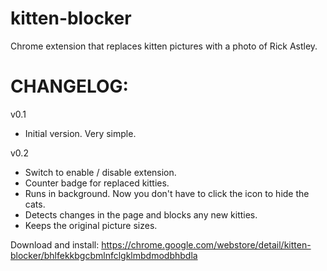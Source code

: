kitten-blocker
==============

Chrome extension that replaces kitten pictures with a photo of Rick Astley.

CHANGELOG:
==========

v0.1
- Initial version. Very simple.

v0.2
- Switch to enable / disable extension.
- Counter badge for replaced kitties.
- Runs in background. Now you don't have to click the icon to hide the cats.
- Detects changes in the page and blocks any new kitties.
- Keeps the original picture sizes.

Download and install:
https://chrome.google.com/webstore/detail/kitten-blocker/bhlfekkbgcbmlnfclgklmbdmodbhbdla